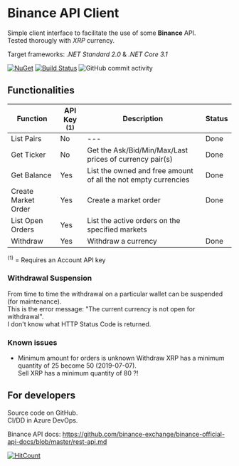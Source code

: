 # Binance API Client

Simple client interface to facilitate the use of some **Binance** API.  
Tested thorougly with _XRP_ currency.  
  
Target frameworks: _.NET Standard 2.0_ & _.NET Core 3.1_

[![NuGet](https://img.shields.io/nuget/v/Alex75.BinanceApiClient.svg)](https://www.nuget.org/packages/Alex75.BinanceApiClient) 
[![Build Status](https://alex75.visualstudio.com/Binance%20API%20Client/_apis/build/status/Build%20v3?branchName=master)](https://alex75.visualstudio.com/Binance%20API%20Client/_build/latest?definitionId=24&branchName=master) 
![GitHub commit activity](https://img.shields.io/github/commit-activity/m/alex75it/BinanceApiClient?label=GitHub)



## Functionalities

| Function                   | <nowrap>API Key <sup>(1)</sup></nowrap> | Description                         | Status
---                          |---      |---                                                                  |---
| List Pairs                 | No      |---                                                                  | Done
| Get Ticker                 | No      | Get the Ask/Bid/Min/Max/Last prices of currency pair(s)             | Done
| Get Balance                | Yes     | List the owned and free amount of all the not empty currencies  	 | Done
| Create Market Order        | Yes     | Create a market order									             | Done
| List Open Orders           | Yes     | List the active orders on the specified markets
| Withdraw                   | Yes     | Withdraw a currency                                                 | Done

<sup>(1)</sup> = Requires an Account API key



### Withdrawal Suspension

From time to time the withdrawal on a particular wallet can be suspended (for maintenance).  
This is the error message: "The current currency is not open for withdrawal".  
I don't know what HTTP Status Code is returned.  


### Known issues 

- Minimum amount for orders is unknown
  Withdraw XRP has a minimum quantity of 25 become 50 (2019-07-07).  
  Sell XRP has a minimum quantity of 80 ?!


## For developers

Source code on GitHub.  
CI/DD in Azure DevOps.  
  
Binance API docs: https://github.com/binance-exchange/binance-official-api-docs/blob/master/rest-api.md

  
      

[![HitCount](http://hits.dwyl.io/alex75it/alex75it/BinanceApiClient.svg)](http://hits.dwyl.io/alex75it/alex75it/BinanceApiClient)


<!--
<style>
sup { font-size:70% }
nowrap, .nowrap { white-space: nowrap}
</style>
-->

